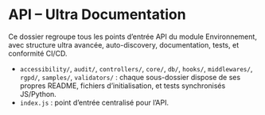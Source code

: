 # API – Ultra Documentation

Ce dossier regroupe tous les points d’entrée API du module Environnement, avec structure ultra avancée, auto-discovery, documentation, tests, et conformité CI/CD.

- `accessibility/`, `audit/`, `controllers/`, `core/`, `db/`, `hooks/`, `middlewares/`, `rgpd/`, `samples/`, `validators/` : chaque sous-dossier dispose de ses propres README, fichiers d’initialisation, et tests synchronisés JS/Python.
- `index.js` : point d’entrée centralisé pour l’API.
